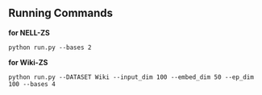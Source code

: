 ## Running Commands

**for NELL-ZS**
```
python run.py --bases 2
```
**for Wiki-ZS**
```
python run.py --DATASET Wiki --input_dim 100 --embed_dim 50 --ep_dim 100 --bases 4
```